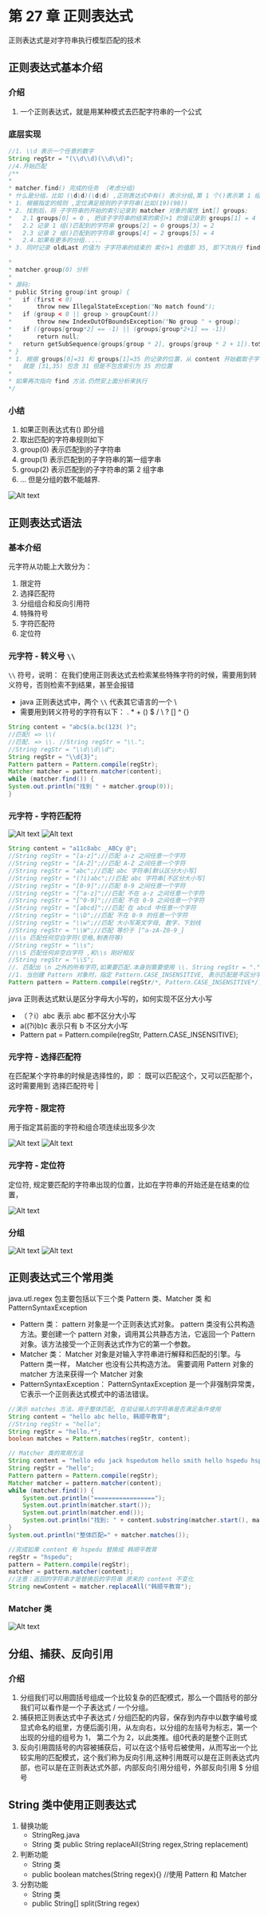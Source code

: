 # 第 27 章 正则表达式
正则表达式是对字符串执行模型匹配的技术
## 正则表达式基本介绍
### 介绍
1. 一个正则表达式，就是用某种模式去匹配字符串的一个公式

### 底层实现
```java
//1. \\d 表示一个任意的数字
String regStr = "(\\d\\d)(\\d\\d)";
//4.开始匹配
/**
*
* matcher.find() 完成的任务 （考虑分组)
* 什么是分组，比如 (\d\d)(\d\d) ,正则表达式中有() 表示分组,第 1 个()表示第 1 组,第 2 个()表示第 2 组... 
* 1. 根据指定的规则 ,定位满足规则的子字符串(比如(19)(98))
* 2. 找到后，将 子字符串的开始的索引记录到 matcher 对象的属性 int[] groups;
*   2.1 groups[0] = 0 , 把该子字符串的结束的索引+1 的值记录到 groups[1] = 4
*   2.2 记录 1 组()匹配到的字符串 groups[2] = 0 groups[3] = 2
*   2.3 记录 2 组()匹配到的字符串 groups[4] = 2 groups[5] = 4
*   2.4.如果有更多的分组..... 
* 3. 同时记录 oldLast 的值为 子字符串的结束的 索引+1 的值即 35, 即下次执行 find 时，就从 35 开始匹配

*
* matcher.group(0) 分析
*
* 源码:
* public String group(int group) {
*   if (first < 0)
*       throw new IllegalStateException("No match found");
*   if (group < 0 || group > groupCount())
*       throw new IndexOutOfBoundsException("No group " + group);
*   if ((groups[group*2] == -1) || (groups[group*2+1] == -1))
*       return null;
*   return getSubSequence(groups[group * 2], groups[group * 2 + 1]).toString();
* }
* 1. 根据 groups[0]=31 和 groups[1]=35 的记录的位置，从 content 开始截取子字符串返回
*   就是 [31,35) 包含 31 但是不包含索引为 35 的位置
*
* 如果再次指向 find 方法.仍然安上面分析来执行
*/
```
### 小结
1. 如果正则表达式有() 即分组
2. 取出匹配的字符串规则如下
3. group(0) 表示匹配到的子字符串
4. group(1) 表示匹配到的子字符串的第一组字串
5. group(2) 表示匹配到的子字符串的第 2 组字串
6. ... 但是分组的数不能越界.

![Alt text](pictures/java后端入门第28天01.png)
## 正则表达式语法
### 基本介绍
元字符从功能上大致分为：
1. 限定符
2. 选择匹配符
3. 分组组合和反向引用符
4. 特殊符号
5. 字符匹配符
6. 定位符

### 元字符 - 转义号 `\\`
`\\` 符号，说明： 在我们使用正则表达式去检索某些特殊字符的时候，需要用到转义符号，否则检索不到结果，甚至会报错
- java 正则表达式中，两个 `\\` 代表其它语言的一个 \
- 需要用到转义符号的字符有以下： . * + () $ / \ ? [] ^ {}

```java
String content = "abc$(a.bc(123( )";
//匹配( => \\(
//匹配. => \\. //String regStr = "\\.";
//String regStr = "\\d\\d\\d";
String regStr = "\\d{3}";
Pattern pattern = Pattern.compile(regStr);
Matcher matcher = pattern.matcher(content);
while (matcher.find()) {
System.out.println("找到 " + matcher.group(0));
}
```
### 元字符 - 字符匹配符
![Alt text](pictures/java后端入门第28天02.png)
![Alt text](pictures/java后端入门第28天03.png)

```java
String content = "a11c8abc _ABCy @";
//String regStr = "[a-z]";//匹配 a-z 之间任意一个字符
//String regStr = "[A-Z]";//匹配 A-Z 之间任意一个字符
//String regStr = "abc";//匹配 abc 字符串[默认区分大小写]
//String regStr = "(?i)abc";//匹配 abc 字符串[不区分大小写]
//String regStr = "[0-9]";//匹配 0-9 之间任意一个字符
//String regStr = "[^a-z]";//匹配 不在 a-z 之间任意一个字符
//String regStr = "[^0-9]";//匹配 不在 0-9 之间任意一个字符
//String regStr = "[abcd]";//匹配 在 abcd 中任意一个字符
//String regStr = "\\D";//匹配 不在 0-9 的任意一个字符
//String regStr = "\\w";//匹配 大小写英文字母, 数字，下划线
//String regStr = "\\W";//匹配 等价于 [^a-zA-Z0-9_]
//\\s 匹配任何空白字符(空格,制表符等)
//String regStr = "\\s";
//\\S 匹配任何非空白字符 ,和\\s 刚好相反
//String regStr = "\\S";
//. 匹配出 \n 之外的所有字符,如果要匹配.本身则需要使用 \\. String regStr = "."
//1. 当创建 Pattern 对象时，指定 Pattern.CASE_INSENSITIVE, 表示匹配是不区分字母大小写. 
Pattern pattern = Pattern.compile(regStr/*, Pattern.CASE_INSENSITIVE*/);
```

java 正则表达式默认是区分字母大小写的，如何实现不区分大小写
- （？i）abc 表示 abc 都不区分大小写
- a((?i)b)c 表示只有 b 不区分大小写
- Pattern pat = Pattern.compile(regStr, Pattern.CASE_INSENSITIVE);
### 元字符 - 选择匹配符
在匹配某个字符串的时候是选择性的，即 ： 既可以匹配这个，又可以匹配那个，这时需要用到 选择匹配符号 | 

### 元字符 - 限定符
用于指定其前面的字符和组合项连续出现多少次

![Alt text](pictures/java后端入门第28天04.png)
![Alt text](pictures/java后端入门第28天05.png)

### 元字符 - 定位符
定位符, 规定要匹配的字符串出现的位置，比如在字符串的开始还是在结束的位置，

![Alt text](pictures/java后端入门第28天06.png)

### 分组
![Alt text](pictures/java后端入门第28天07.png)
![Alt text](pictures/java后端入门第28天08.png)

## 正则表达式三个常用类
java.utl.regex 包主要包括以下三个类 Pattern 类、Matcher 类 和 PatternSyntaxException
- Pattern 类： pattern 对象是一个正则表达式对象。 pattern 类没有公共构造方法。要创建一个 pattern 对象，调用其公共静态方法，它返回一个 Pattern 对象。该方法接受一个正则表达式作为它的第一个参数。
- Matcher 类： Matcher 对象是对输入字符串进行解释和匹配的引擎。与 Pattern 类一样， Matcher 也没有公共构造方法。 需要调用 Pattern 对象的 matcher 方法来获得一个 Matcher 对象
- PatternSyntaxException： PatternSyntaxException 是一个非强制异常类，它表示一个正则表达式模式中的语法错误。

```java
//演示 matches 方法，用于整体匹配, 在验证输入的字符串是否满足条件使用
String content = "hello abc hello, 韩顺平教育";
//String regStr = "hello";
String regStr = "hello.*";
boolean matches = Pattern.matches(regStr, content);

// Matcher 类的常用方法
String content = "hello edu jack hspedutom hello smith hello hspedu hspedu";
String regStr = "hello";
Pattern pattern = Pattern.compile(regStr);
Matcher matcher = pattern.matcher(content);
while (matcher.find()) {
    System.out.println("=================");
    System.out.println(matcher.start());
    System.out.println(matcher.end());
    System.out.println("找到: " + content.substring(matcher.start(), matcher.end()));
}
System.out.println("整体匹配=" + matcher.matches());

//完成如果 content 有 hspedu 替换成 韩顺平教育
regStr = "hspedu";
pattern = Pattern.compile(regStr);
matcher = pattern.matcher(content);
//注意：返回的字符串才是替换后的字符串 原来的 content 不变化
String newContent = matcher.replaceAll("韩顺平教育");
```

### Matcher 类
![Alt text](pictures/java后端入门第28天09.png)

## 分组、捕获、反向引用
### 介绍
1. 分组我们可以用圆括号组成一个比较复杂的匹配模式，那么一个圆括号的部分我们可以看作是一个子表达式 / 一个分组。
2. 捕获把正则表达式中子表达式 / 分组匹配的内容，保存到内存中以数字编号或显式命名的组里，方便后面引用，从左向右，以分组的左括号为标志，第一个出现的分组的组号为 1， 第二个为  2，以此类推。组0代表的是整个正则式
3. 反向引用圆括号的内容被捕获后，可以在这个括号后被使用，从而写出一个比较实用的匹配模式，这个我们称为反向引用,这种引用既可以是在正则表达式内部，也可以是在正则表达式外部，内部反向引用分组号，外部反向引用 $ 分组号

## String 类中使用正则表达式
1. 替换功能
    - StringReg.java
    - String 类 public String replaceAll(String regex,String replacement)
2. 判断功能
    - String 类 
    - public boolean matches(String regex){} //使用 Pattern 和 Matcher 
3. 分割功能
    - String 类 
    - public String[] split(String regex)